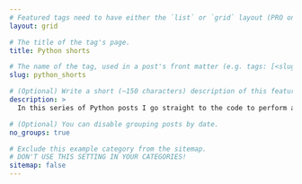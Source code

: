 ```yaml
---
# Featured tags need to have either the `list` or `grid` layout (PRO only).
layout: grid

# The title of the tag's page.
title: Python shorts

# The name of the tag, used in a post's front matter (e.g. tags: [<slug>]).
slug: python_shorts

# (Optional) Write a short (~150 characters) description of this featured tag.
description: >
  In this series of Python posts I go straight to the code to perform a practical/analytical task. The code is provided as a Jupyter Notebook, which cells you can copy-paste into your own Jupyter Notebook. If you are new to Python, then you can visit [this page](https://renswilderom.github.io/blog/python/2021-11-19-How-to-get-started-with-Python/) first.

# (Optional) You can disable grouping posts by date.
no_groups: true

# Exclude this example category from the sitemap.
# DON'T USE THIS SETTING IN YOUR CATEGORIES!
sitemap: false
---
```

